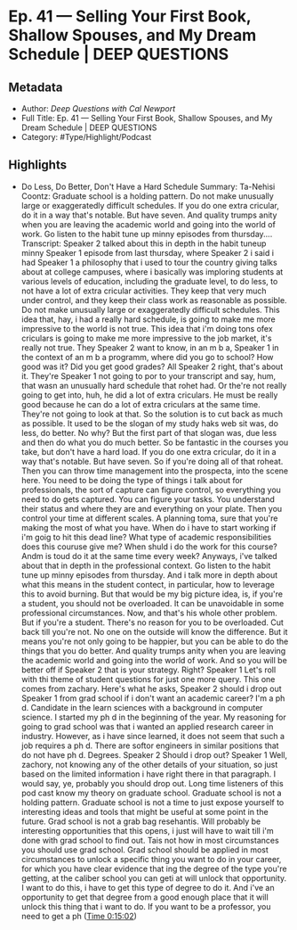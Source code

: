 # Ep. 41 —  Selling Your First Book, Shallow Spouses, and My Dream Schedule | DEEP QUESTIONS

## Metadata

* Author: *Deep Questions with Cal Newport*
* Full Title: Ep. 41 —  Selling Your First Book, Shallow Spouses, and My Dream Schedule | DEEP QUESTIONS
* Category: #Type/Highlight/Podcast

## Highlights

* Do Less, Do Better, Don't Have a Hard Schedule
  Summary:
  Ta-Nehisi Coontz: Graduate school is a holding pattern. Do not make unusually large or exaggeratedly difficult schedules. If you do one extra cricular, do it in a way that's notable. But have seven. And quality trumps anity when you are leaving the academic world and going into the world of work. Go listen to the habit tune up minny episodes from thursday....
  Transcript:
  Speaker 2
  talked about this in depth in the habit tuneup minny
  Speaker 1
  episode from last thursday, where
  Speaker 2
  i said i had
  Speaker 1
  a philosophy that i used to tour the country giving talks about at college campuses, where i basically was imploring students at various levels of education, including the graduate level, to do less, to not have a lot of extra cricular activities. They keep that very much under control, and they keep their class work as reasonable as possible. Do not make unusually large or exaggeratedly difficult schedules. This idea that, hay, i had a really hard schedule, is going to make me more impressive to the world is not true. This idea that i'm doing tons ofex criculars is going to make me more impressive to the job market, it's really not true. They
  Speaker 2
  want to know, in an m b a,
  Speaker 1
  in the context of an m b a programm, where did you go to school? How good was it? Did you get good grades? All
  Speaker 2
  right, that's about it. They're
  Speaker 1
  not going to por to your transcript and say, hum, that wasn an unusually hard schedule that rohet had. Or the're not really going to get into, huh, he did a lot of extra criculars. He must be really good because he can do a lot of extra criculars at the same time. They're not going to look at that. So the solution is to cut back as much as possible. It used to be the slogan of my study haks web sit was, do less, do better. No why? But the first part of that slogan was, due less and then do what you do much better. So be fantastic in the courses you take, but don't have a hard load. If you do one extra cricular, do it in a way that's notable. But have seven. So if you're doing all of that roheat. Then you can throw time management into the prospecta, into the scene here. You need to be doing the type of things i talk about for professionals, the sort of capture can figure control, so everything you need to do gets captured. You can figure your tasks. You understand their status and where they are and everything on your plate. Then you control your time at different scales. A planning toma, sure that you're making the most of what you have. When do i have to start working if i'm goig to hit this dead line? What type of academic responsibilities does this couruse give me? When shuld i do the work for this course? Andm is toud do it at the same time every week? Anyways, i've talked about that in depth in the professional context. Go listen to the habit tune up minny episodes from thursday. And i talk more in depth about what this means in the student contect, in particular, how to leverage this to avoid burning. But that would be my big picture idea, is, if you're a student, you should not be overloaded. It can be unavoidable in some professional circumstances. Now, and that's his whole other problem. But if you're a student. There's no reason for you to be overloaded. Cut back till you're not. No one on the outside will know the difference. But it means you're not only going to be happier, but you can be able to do the things that you do better. And quality trumps anity when you are leaving the academic world and going into the world of work. And so you will be better off if
  Speaker 2
  that is your strategy. Right?
  Speaker 1
  Let's roll with thi theme of student questions for just one more query. This one comes from zachary. Here's what he asks,
  Speaker 2
  should i drop out
  Speaker 1
  from grad school if i don't want an academic career? I'm a ph d. Candidate in the learn sciences with a background in computer science. I started my ph d in the beginning of the year. My reasoning for going to grad school was that i wanted an applied research career in industry. However, as i have since learned, it does not seem that such a job requires a ph d. There are softor engineers in similar positions that do not have ph d. Degrees.
  Speaker 2
  Should i drop out?
  Speaker 1
  Well, zachory, not knowing any of the other details of your situation, so just based on the limited information i have right there in that paragraph. I would say, ye, probably you should drop out. Long time listeners of this pod cast know my theory on graduate school. Graduate school is not a holding pattern. Graduate school is not a time to just expose yourself to interesting ideas and tools that might be useful at some point in the future. Grad school is not a grab bag resehantis. Will probably be interesting opportunities that this opens, i just will have to wait till i'm done with grad school to find out. Tais not how in most circumstances you should use grad school. Grad school should be applied in most circumstances to unlock a specific thing you want to do in your career, for which you have clear evidence that ing the degree of the type you're getting, at the caliber school you can geti at will unlock that opportunity. I want to do this, i have to get this type of degree to do it. And i've an opportunity to get that degree from a good enough place that it will unlock this thing that i want to do. If you want to be a professor, you need to get a ph ([Time 0:15:02](https://share.snipd.com/snip/f08ef525-e412-4889-8dcc-8e3114adac81))

